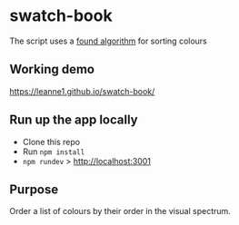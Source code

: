 # swatch-book

The script uses a [found algorithm](http://stackoverflow.com/questions/23397594/sql-order-by-color-hex-code#answer-23399689) for sorting colours

## Working demo

https://leanne1.github.io/swatch-book/

## Run up the app locally

- Clone this repo
- Run `npm install`
- `npm rundev` > [http://localhost:3001](http://localhost:3000)

## Purpose

Order a list of colours by their order in the visual spectrum.